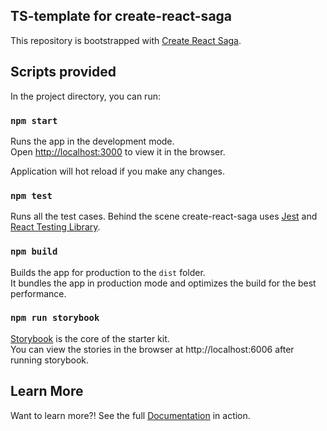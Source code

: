 ## TS-template for create-react-saga
This repository is bootstrapped with <a href="https://github.com/sprakash57/create-react-saga" target="_blank" rel="noopener noreferrer">Create React Saga</a>.

## Scripts provided

In the project directory, you can run:

### `npm start`

Runs the app in the development mode.\
Open [http://localhost:3000](http://localhost:3000) to view it in the browser.

Application will hot reload if you make any changes.

### `npm test`

Runs all the test cases. Behind the scene create-react-saga uses <a href="https://jestjs.io" target="_blank" rel="noopener noreferrer">Jest</a> and <a href="https://testing-library.com/docs/react-testing-library/intro" target="_blank">React Testing Library</a>.

### `npm build`

Builds the app for production to the `dist` folder.\
It bundles the app in production mode and optimizes the build for the best performance.

### `npm run storybook`

<a href="https://storybook.js.org" target="_blank" rel="noopener noreferrer">Storybook</a> is the core of the starter kit. \
You can view the stories in the browser at http://localhost:6006 after running storybook.

## Learn More

Want to learn more?! See the full <a href="http://sprakash57.github.io/create-react-saga" target="_blank" rel="noopener noreferrer">Documentation</a> in action.
